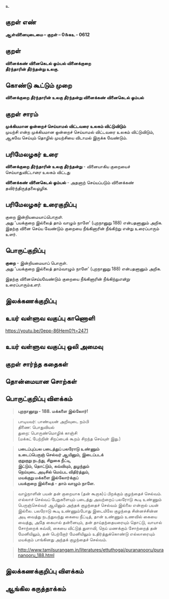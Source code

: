 உ

## குறள் எண் 

**ஆள்வினையுடைமை – குறள் – 0௬கஉ - 0612**  

## குறள் 

**வினைக்கண் வினைகெடல் ஓம்பல் வினைக்குறை  
தீர்ந்தாரின் தீர்ந்தன்று உலகு.**  

## கொண்டு கூட்டும் முறை

**வினைக்குறை தீர்ந்தாரின் உலகு தீர்ந்தன்று வினைக்கண் வினைகெடல் ஓம்பல்**

## குறள் சாரம் 

**முக்கியமான ஒன்றைச் செய்யாமல் விட்டவரை உலகம் விட்டுவிடும்**  
முயற்சி என்ற முக்கியமான ஒன்றைச் செய்யாமல் விட்டவரை உலகம் விட்டுவிடும்,  
ஆகவே செய்யும் தொழில் முயற்சியை விடாமல் இருக்க வேண்டும்.  

## பரிமேலழகர் உரை

**வினைக்குறை தீர்ந்தாரின் உலகு தீர்ந்தன்று** - வினையாகிய குறையைச் செய்யாது*விட்டாரை* உலகம் விட்டது  

**வினைக்கண் வினைகெடல் ஓம்பல்** - அதனாற் செய்யப்படும் வினைக்கண் தவிர்ந்திருத்தலை*ஒழிக*.   

## பரிமேலழகர் உரைகுறிப்பு   

குறை இன்றியமையாப்*பொருள்*.  
அது 'பயக்குறை இல்லைத் தாம் வாழும் நாளே' (புறநானுறு 188) என்பதனானும் அறிக.  
இதற்கு வினை செய்ய வேண்டும் குறையை நீங்கினாரின் நீங்கிற்று என்று உரைப்பாரும் உளர்.  

## பொருட்குறிப்பு 

**குறை** - இன்றியமையாப் பொருள்.  
அது 'பயக்குறை இல்லைத் தாம்வாழும் நாளே' (புறநானுறு 188) என்பதனானும் அறிக.  

இதற்கு வினை*செய்ய*வேண்டும் குறையை நீங்கினாரின் நீங்கிற்று*என்று* உரைப்பாரும்*உளர்*.    

## இலக்கணக்குறிப்பு  


## உயர் வள்ளுவ வகுப்பு காணொளி

https://youtu.be/0epp-86Hem0?t=2471 

## உயர் வள்ளுவ வகுப்பு ஒலி அமைவு 

 
## குறள் சார்ந்த கதைகள் 


## தொன்மையான சொற்கள்


## பொருட்குறிப்பு விளக்கம்

>**புறநானூறு - 188. மக்களை இல்லோர்!**

>பாடியவர்: பாண்டியன் அறிவுடை நம்பி  
>திணை: பொதுவியல்  
>துறை: பொருண்மொழிக் காஞ்சி  
>(மக்கட் பேற்றின் சிறப்பைக் கூறம் சிறந்த செய்யுள் இது.)  

>**படைப்புப்பல படைத்துப் பலரோடு உண்ணும்  
>உடைப்பெருஞ் செல்வர் ஆயினும், இடைப்படக்  
>குறுகுறு நடந்து, சிறுகை நீட்டி,  
>இட்டும், தொட்டும், கவ்வியும், துழந்தும்  
>நெய்யுடை அடிசில் மெய்பட விதிர்த்தும்,  	
>மயக்குறு மக்களை இல்லோர்க்குப்  
>பயக்குறை இல்லைத் - தாம் வாழும் நாளே.**  

>வாழ்நாளின் பயன் தன் குறையாக (தன் கூறாக)ப் பிறக்கும் குழந்தைச் செல்வம். எல்லாச் செல்வப் பேறுகளையும் படைத்து அவற்றைப் பலரோடு கூடி உண்ணும் பெருஞ்செல்வர் ஆயினும் அந்தக் குழந்தைச் செல்வம் இல்லை என்றால் பயன் இல்லை. பலரோடு கூடி உண்ணும்போது இடையிலே குழந்தை சின்னச்சின்ன அடி வைத்து நடந்துவந்து கையை நீட்டித், தான் உண்ணும் உணவில் கையை வைத்து, அதே கையால் தன்னையும், தன் தாய்தந்தையரையும் தொட்டு, வாயால் சோற்றைக் கவ்வி, கையை விட்டுத் துளாவி, நெய் மணக்கும் சோற்றைத் தன் மேனியிலும், தன் பெற்றோர் மேனியிலும் உதிர்த்துக்கொண்டு எல்லாரையும் மயக்கும் பாங்கினது அந்தக் குழந்தைச் செல்வம்.  

>http://www.tamilsurangam.in/literatures/ettuthogai/purananooru/purananooru_188.html

## இலக்கணக்குறிப்பு விளக்கம்


## ஆங்கில கருத்தாக்கம் 


